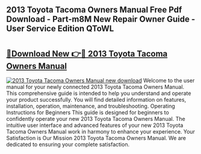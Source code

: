## 2013 Toyota Tacoma Owners Manual Free Pdf Download - Part-m8M New Repair Owner Guide - User Service Edition QToWL

# <h2><a href="http://bc45338.oget.top/?id=2013+Toyota+Tacoma+Owners+Manual">🔗Download New 👉🔴 2013 Toyota Tacoma Owners Manual</a></h2>

[![2013 Toyota Tacoma Owners Manual new download](https://i.imgur.com/5g1atiW.png)](http://bc45338.oget.top/?id=2013+Toyota+Tacoma+Owners+Manual)
Welcome to the user manual for your newly connected 2013 Toyota Tacoma Owners Manual. This comprehensive guide is intended to help you understand and operate your product successfully. You will find detailed information on features, installation, operation, maintenance, and troubleshooting. Operating Instructions for Beginners This guide is designed for beginners to confidently operate your new 2013 Toyota Tacoma Owners Manual. The intuitive user interface and advanced features of your new 2013 Toyota Tacoma Owners Manual work in harmony to enhance your experience. Your Satisfaction is Our Mission 2013 Toyota Tacoma Owners Manual. We are dedicated to ensuring your complete satisfaction.
